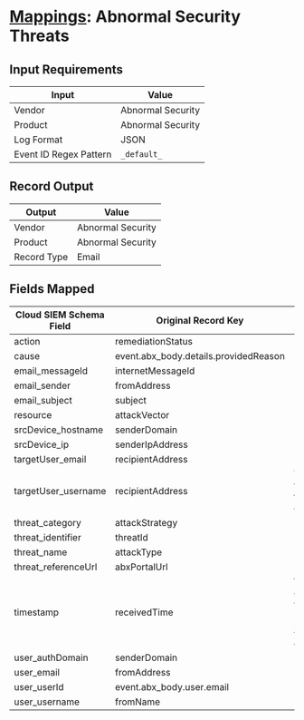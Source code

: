 # [Mappings](README.md): Abnormal Security Threats

## Input Requirements

|Input|Value|
|-----|-----|
|Vendor|Abnormal Security|
|Product|Abnormal Security|
|Log Format|JSON|
|Event ID Regex Pattern|`_default_`|

## Record Output

|Output|Value|
|------|-----|
|Vendor|Abnormal Security|
|Product|Abnormal Security|
|Record Type|Email|

## Fields Mapped

|Cloud SIEM Schema Field|Original Record Key|Notes|
|-----------------------|-------------------|-----|
|action|remediationStatus||
|cause|event.abx_body.details.providedReason||
|email_messageId|internetMessageId||
|email_sender|fromAddress||
|email_subject|subject||
|resource|attackVector||
|srcDevice_hostname|senderDomain||
|srcDevice_ip|senderIpAddress||
|targetUser_email|recipientAddress||
|targetUser_username|recipientAddress|This is a split field. More info to come in the catalog later...|
|threat_category|attackStrategy||
|threat_identifier|threatId||
|threat_name|attackType||
|threat_referenceUrl|abxPortalUrl||
|timestamp|receivedTime|We expect the orginal record value of `receivedTime` is in the format `YYYY-MM-dd'T'HH:mm:ssX`|
|user_authDomain|senderDomain||
|user_email|fromAddress||
|user_userId|event.abx_body.user.email||
|user_username|fromName||

